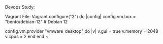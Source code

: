 Devops Study: 

Vagrant File: 
Vagrant.configure("2") do |config|
  config.vm.box = "bento/debian-12"   # Debian 12

  config.vm.provider "vmware_desktop" do |v|
    v.gui = true
    v.memory = 2048
    v.cpus = 2
  end
end
~
